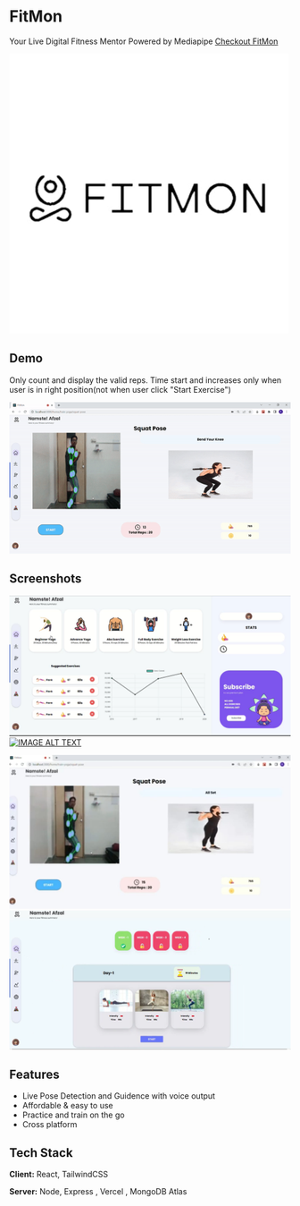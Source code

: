 
# FitMon

Your Live Digital Fitness Mentor Powered by Mediapipe [Checkout FitMon](https://youtu.be/wqPwWapu9sc)

![LOGO](https://raw.githubusercontent.com/AFZL210/FitMon-app/main/src/media/logoo.jpg)




## Demo
Only count and display the valid reps.
Time start and increases only when user is in right position(not when user click "Start Exercise")

![](https://raw.githubusercontent.com/AFZL210/FitMon-app/main/src/media/brandIcons/ezgif.com-gif-maker.gif)


## Screenshots

![App Screenshot](https://raw.githubusercontent.com/AFZL210/FitMon-app/main/src/media/Dashboard%20Image.png)
[![IMAGE ALT TEXT](http://img.youtube.com/vi/wqPwWapu9sc/0.jpg)](http://www.youtube.com/watch?v=wqPwWapu9sc "Video Title")





![App Screenshot](https://raw.githubusercontent.com/AFZL210/FitMon-app/main/src/media/two.jpg)
![App Screenshot](https://raw.githubusercontent.com/AFZL210/FitMon-app/main/src/media/WeekData%20Image.png)



## Features

- Live Pose Detection and Guidence with voice output
- Affordable & easy to use
- Practice and train on the go
- Cross platform

## Tech Stack

**Client:** React, TailwindCSS

**Server:** Node, Express , Vercel , MongoDB Atlas


